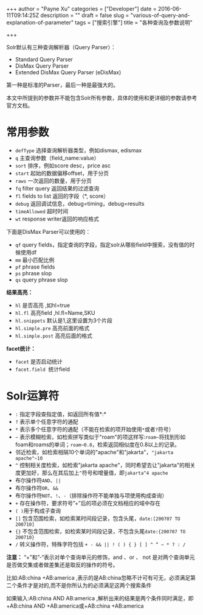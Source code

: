 +++
author = "Payne Xu"
categories = ["Developer"]
date = 2016-06-11T09:14:25Z
description = ""
draft = false
slug = "various-of-query-and-explanation-of-parameter"
tags = ["搜索引擎"]
title = "各种查询及参数说明"

+++


Solr默认有三种查询解析器（Query Parser）：

* Standard Query Parser
* DisMax Query Parser
* Extended DisMax Query Parser (eDisMax)

第一种是标准的Parser，最后一种是最强大的。

本文中所提到的参数并不能包含Solr所有参数，具体的使用和更详细的参数请参考官方文档。
<!--more-->

# 常用参数

* `defType` 选择查询解析器类型，例如dismax, edismax
* `q` 主查询参数（field_name:value）
* `sort` 排序，例如score desc，price asc
* `start` 起始的数据偏移offset，用于分页
* `raws` 一次返回的数量，用于分页
* `fq` filter query 返回结果的过滤查询
* `fl` fields to list 返回的字段（*, score）
* `debug` 返回调试信息，debug=timing，debug=results
* `timeAllowed` 超时时间
* `wt` response writer返回的响应格式

下面是DisMax Parser可以使用的：

* `qf` query fields，指定查询的字段，指定solr从哪些field中搜索，没有值的时候使用df
* `mm` 最小匹配比例
* `pf` phrase fields
* `ps` phrase slop
* `qs` query phrase slop

**结果高亮：**

* `hl` 是否高亮 ,如hl=true
* `hl.fl` 高亮field ,hl.fl=Name,SKU
* `hl.snippets` 默认是1,这里设置为3个片段
* `hl.simple.pre` 高亮前面的格式 
* `hl.simple.post` 高亮后面的格式 

**facet统计：**

* `facet` 是否启动统计 
* `facet.field`  统计field 

# Solr运算符

* `:` 指定字段查指定值，如返回所有值*:*
* `?` 表示单个任意字符的通配
* `*` 表示多个任意字符的通配（不能在检索的项开始使用`*`或者`?`符号）
* `~` 表示模糊检索，如检索拼写类似于"roam"的项这样写:`roam~`将找到形如foam和roams的单词；`roam~0.8`，检索返回相似度在0.8以上的记录。
* 邻近检索，如检索相隔10个单词的"apache"和"jakarta"，`"jakarta apache"~10`
* `^` 控制相关度检索，如检索"jakarta apache"，同时希望去让"jakarta"的相关度更加好，那么在其后加上`^`符号和增量值，即`jakarta^4 apache`
* 布尔操作符`AND`、`||`
* 布尔操作符`OR`、`&&`
* 布尔操作符`NOT`、`!`、`-`（排除操作符不能单独与项使用构成查询）
* `+` 存在操作符，要求符号”+”后的项必须在文档相应的域中存在
* `( )`用于构成子查询
* `[]` 包含范围检索，如检索某时间段记录，包含头尾，`date:[200707 TO 200710]`
*  `{}` 不包含范围检索，如检索某时间段记录，不包含头尾`date:{200707 TO 200710}`
* `/` 转义操作符，特殊字符包括 `+ - && || ! ( ) { } [ ] ^ ” ~ * ? : /`

**注意：** “+”和”-“表示对单个查询单元的修饰，and 、or 、 not 是对两个查询单元是否做交集或者做差集还是取反的操作的符号。

比如:AB:china +AB:america ,表示的是AB:china忽略不计可有可无，必须满足第二个条件才是对的,而不是你所认为的必须满足这两个搜索条件

如果输入:AB:china AND AB:america ,解析出来的结果是两个条件同时满足，即+AB:china AND +AB:america或+AB:china +AB:america




